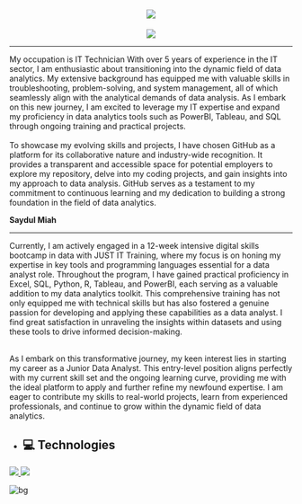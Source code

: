 
<h1 align="center">
    <img src="https://readme-typing-svg.herokuapp.com/?font=Righteous&size=35&center=true&vCenter=true&width=500&height=70&duration=4000&lines=Hi+There!+👋;+I'm+Saydul+Miah!;" />
</h1>

<div align="center"> 
  <a href="www.linkedin.com/in/saydul-m" target="_blank">
  <img src="https://img.shields.io/badge/LinkedIn-0077B5?style=for-the-badge&logo=linkedin&logoColor=white" target="_blank" />
  </a> 

</div>

---

My occupation is IT Technician With over 5 years of experience in the IT sector, I am enthusiastic about transitioning into the dynamic field of data analytics. My extensive background has equipped me with valuable skills in troubleshooting, problem-solving, and system management, all of which seamlessly align with the analytical demands of data analysis. As I embark on this new journey, I am excited to leverage my IT expertise and expand my proficiency in data analytics tools such as PowerBI, Tableau, and SQL through ongoing training and practical projects.
<br>
<br>
To showcase my evolving skills and projects, I have chosen GitHub as a platform for its collaborative nature and industry-wide recognition. It provides a transparent and accessible space for potential employers to explore my repository, delve into my coding projects, and gain insights into my approach to data analysis. GitHub serves as a testament to my commitment to continuous learning and my dedication to building a strong foundation in the field of data analytics.

**Saydul Miah**

---
Currently, I am actively engaged in a 12-week intensive digital skills bootcamp in data with JUST IT Training, where my focus is on honing my expertise in key tools and programming languages essential for a data analyst role. Throughout the program, I have gained practical proficiency in Excel, SQL, Python, R, Tableau, and PowerBI, each serving as a valuable addition to my data analytics toolkit. This comprehensive training has not only equipped me with technical skills but has also fostered a genuine passion for developing and applying these capabilities as a data analyst. I find great satisfaction in unraveling the insights within datasets and using these tools to drive informed decision-making.
<br>
<br>

As I embark on this transformative journey, my keen interest lies in starting my career as a Junior Data Analyst. This entry-level position aligns perfectly with my current skill set and the ongoing learning curve, providing me with the ideal platform to apply and further refine my newfound expertise. I am eager to contribute my skills to real-world projects, learn from experienced professionals, and continue to grow within the dynamic field of data analytics.

* <h2> 💻 Technologies</h2>
<p dir="auto">
<div>
      <a href="https://public.tableau.com/app/profile/craig.payne/viz/ThewealthofnationsbySaydulMiah/Dashboard1#1" target="_blank">
    <img src="https://img.shields.io/badge/tableau-FF5722?style=for-the-badge&logo=tableau&logoColor=white" target="_blank" />
  </a>
  <a href="https://docs.google.com/spreadsheets/d/1j-4R6vSKCoWfMJ0FUxjIt2D_9jYjUB7cT6Ymek0P7ic/edit?usp=sharing" target="_blank">
     <img src="https://img.shields.io/badge/excel-228B22?style=for-the-badge&logo=todoist&logoColor=white" target="_blank" /> <!-- sqlite, safari, google-chrome are other good icon options -->
  </a>
</div>
 
![bg](https://github.com/saydul-m/saydul-m/assets/156899693/2345f018-bae3-4fd9-bb5e-1a2a2bb609de)
